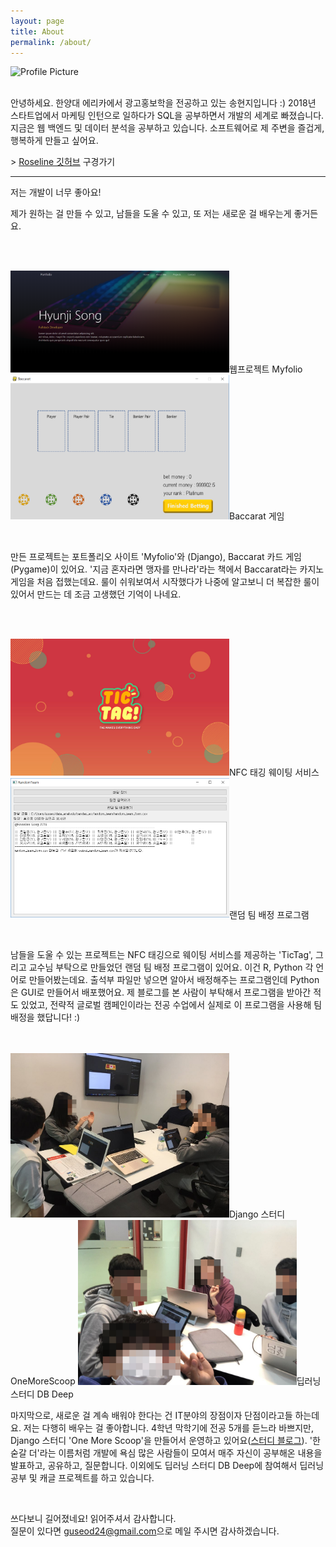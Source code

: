 ```yaml
---
layout: page
title: About
permalink: /about/
---
```


<img src="{{ site.baseurl }}/assets/profile.jpg" style="padding-bottom:0 !important;" title="Profile Picture" class="profile">

<br>
<br>

안녕하세요. 한양대 에리카에서 광고홍보학을 전공하고 있는 송현지입니다 :) 
2018년 스타트업에서 마케팅 인턴으로 일하다가 SQL을 공부하면서 개발의 세계로 빠졌습니다. 
지금은 웹 백엔드 및 데이터 분석을 공부하고 있습니다. 소프트웨어로 제 주변을 즐겁게, 행복하게 만들고 싶어요. 

\> [Roseline 깃허브](https://github.com/roseline124) 구경가기
<br>

<hr>

저는 개발이 너무 좋아요!

제가 원하는 걸 만들 수 있고, 남들을 도울 수 있고, 또 저는 새로운 걸 배우는게 좋거든요.

<br>
<br>


<img src="/assets/images/myfolio.PNG" style="width:350px; marign-right:20px; display:inline">웹프로젝트 Myfolio
<img src="/assets/images/baccarat.PNG" style="width:350px; display:inline">Baccarat 게임

<br>

만든 프로젝트는 포트폴리오 사이트 'Myfolio'와 (Django), Baccarat 카드 게임(Pygame)이 있어요. '지금 혼자라면 맹자를 만나라'라는 책에서 Baccarat라는 카지노 게임을 처음 접했는데요. 룰이 쉬워보여서 시작했다가 나중에 알고보니 더 복잡한 룰이 있어서 만드는 데 조금 고생했던 기억이 나네요. 

<br>
<br>


<img src="/assets/images/tigtag.jpg" style="width:350px; marign-right:20px; display:inline">NFC 태깅 웨이팅 서비스
<img src="/assets/images/random_team.PNG" style="width:350px; display:inline">랜덤 팀 배정 프로그램

<br>

남들을 도울 수 있는 프로젝트는 NFC 태깅으로 웨이팅 서비스를 제공하는 'TicTag', 그리고 교수님 부탁으로 만들었던 랜덤 팀 배정 프로그램이 있어요. 이건 R, Python 각 언어로 만들어봤는데요. 출석부 파일만 넣으면 알아서 배정해주는 프로그램인데 Python은 GUI로 만들어서 배포했어요. 제 블로그를 본 사람이 부탁해서 프로그램을 받아간 적도 있었고, 전략적 글로벌 캠페인이라는 전공 수업에서 실제로 이 프로그램을 사용해 팀 배정을 했답니다! :) 

<br>
<br>
<img src="/assets/images/onemore_template2.jpg" style="width:350px; marign-right:20px; display:inline" alt="onemorescoop">Django 스터디 OneMoreScoop
<img src="/assets/images/dbdeep.jpg" style="width:350px; display:inline">딥러닝 스터디 DB Deep

<br>

마지막으로, 새로운 걸 계속 배워야 한다는 건 IT분야의 장점이자 단점이라고들 하는데요. 저는 다행히 배우는 걸 좋아합니다. 4학년 막학기에 전공 5개를 듣느라 바쁘지만, Django 스터디 'One More Scoop'을 만들어서 운영하고 있어요([스터디 블로그](djangoHY.github.io)). '한 숟갈 더'라는 이름처럼 개발에 욕심 많은 사람들이 모여서 매주 자신이 공부해온 내용을 발표하고, 공유하고, 질문합니다. 이외에도 딥러닝 스터디 DB Deep에 참여해서 딥러닝 공부 및 캐글 프로젝트를 하고 있습니다.

<br>

쓰다보니 길어졌네요! 읽어주셔서 감사합니다. <br>
질문이 있다면 [guseod24@gmail.com](guseod24@gmail.com)으로 메일 주시면 감사하겠습니다.



[네이버 블로그]: https://blog.naver.com/guseod24
[깃허브]: https://github.com/roseline124

<br>
<br>
